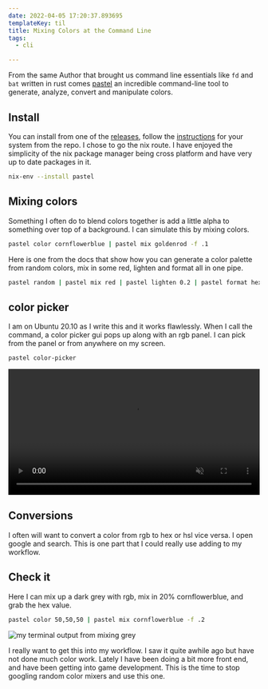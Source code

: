 ```yaml
---
date: 2022-04-05 17:20:37.893695
templateKey: til
title: Mixing Colors at the Command Line
tags:
  - cli

---
```


From the same Author that brought us command line essentials like `fd` and
`bat` written in rust comes [pastel](https://github.com/sharkdp/pastel) an
incredible command-line tool to generate, analyze, convert and manipulate
colors.

## Install

You can install from one of the
[releases](https://github.com/sharkdp/pastel/releases), follow the
[instructions](https://github.com/sharkdp/pastel#installation) for your system
from the repo.  I chose to go the nix route.  I have enjoyed the simplicity of
the nix package manager being cross platform and have very up  to date packages
in it.

```bash
nix-env --install pastel
```

## Mixing colors

Something I often do to blend colors together is add a little alpha to
something over top of a background.  I can simulate this by mixing colors.

```bash
pastel color cornflowerblue | pastel mix goldenrod -f .1
```

Here is one from the docs that show how you can generate a color palette from
random colors, mix in some red, lighten and format all in one pipe.

```bash
pastel random | pastel mix red | pastel lighten 0.2 | pastel format hex
```

## color picker

I am on Ubuntu 20.10 as I write this and it works flawlessly.  When I call the
command, a color picker gui pops up along with an rgb panel.  I can pick from
the panel or from anywhere on my screen.

```bash
pastel color-picker
```

<video autoplay="" controls="" loop="true" muted="" playsinline="" width="100%">
    <source src="https://images.waylonwalker.com/pastel-pick.mp4" type="video/mp4">
    Sorry, your browser doesn't support embedded videos.
</video>

## Conversions

I often will want to convert a color from rgb to hex or hsl vice versa.  I open
google and search.  This is one part that I could really use adding to my
workflow.

## Check it

Here I can mix up a dark grey with rgb, mix in 20% cornflowerblue, and grab the
hex value.

```bash
pastel color 50,50,50 | pastel mix cornflowerblue -f .2
```

![my terminal output from mixing grey](https://images.waylonwalker.com/pastel-mix-grey.png)

I really want to get this into my workflow.  I saw it quite awhile ago but have
not done much color work.  Lately I have been doing a bit more front end, and
have been getting into game development.  This is the time to stop googling
random color mixers and use this one.
